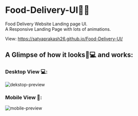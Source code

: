 # Food-Delivery-UI🥗🥙
Food Delivery Website Landing page UI.<br/>
A Responsive Landing Page with lots of animations.

View:
https://satyaprakash26.github.io/Food-Delivery-UI/

## A Glimpse of how it looks📱💻 and works:

### Desktop View 💻:
![dekstop-preview](https://user-images.githubusercontent.com/68632303/118638640-aef30f00-b7f4-11eb-90d9-b7195ffa281e.gif)

### Mobile View 📱:
![mobile-preview](https://user-images.githubusercontent.com/68632303/118638773-cf22ce00-b7f4-11eb-9d62-1d868608e3b1.gif)
